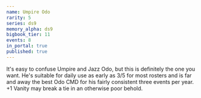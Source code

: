 ```yaml
---
name: Umpire Odo
rarity: 5
series: ds9
memory_alpha: ds9
bigbook_tier: 11
events: 8
in_portal: true
published: true
---
```


It's easy to confuse Umpire and Jazz Odo, but this is definitely the one you want. He's suitable for daily use as early as 3/5 for most rosters and is far and away the best Odo CMD for his fairly consistent three events per year. +1 Vanity may break a tie in an otherwise poor behold.
